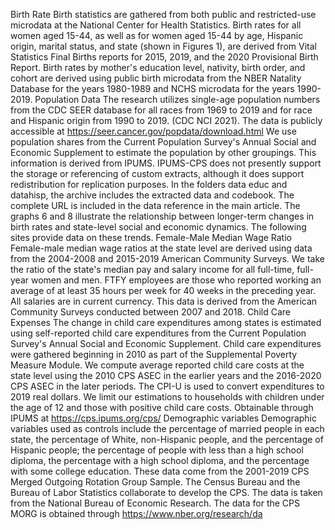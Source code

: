 Birth Rate
Birth statistics are gathered from both public and restricted-use microdata at the National Center for Health Statistics. Birth rates for all women aged 15-44, as well as for women aged 15-44 by age, Hispanic origin, marital status, and state (shown in Figures 1), are derived from Vital Statistics Final Births reports for 2015, 2019, and the 2020 Provisional Birth Report. Birth rates by mother's education level, nativity, birth order, and cohort are derived using public birth microdata from the NBER Natality Database for the years 1980-1989 and NCHS microdata for the years 1990-2019.
Population Data
The research utilizes single-age population numbers from the CDC SEER database for all races from 1969 to 2019 and for race and Hispanic origin from 1990 to 2019. (CDC NCI 2021). The data is publicly accessible at https://seer.cancer.gov/popdata/download.html 
We use population shares from the Current Population Survey's Annual Social and Economic Supplement to estimate the population by other groupings. This information is derived from IPUMS. IPUMS-CPS does not presently support the storage or referencing of custom extracts, although it does support redistribution for replication purposes. In the folders data educ and datahisp, the archive includes the extracted data and codebook. The complete URL is included in the data reference in the main article.
The graphs 6 and 8 illustrate the relationship between longer-term changes in birth rates and state-level social and economic dynamics. The following sites provide data on these trends.
Female-Male Median Wage Ratio
Female-male median wage ratios at the state level are derived using data from the 2004-2008 and 2015-2019 American Community Surveys. We take the ratio of the state's median pay and salary income for all full-time, full-year women and men. FTFY employees are those who reported working an average of at least 35 hours per week for 40 weeks in the preceding year. All salaries are in current currency. This data is derived from the American Community Surveys conducted between 2007 and 2018.
Child Care Expenses
The change in child care expenditures among states is estimated using self-reported child care expenditures from the Current Population Survey's Annual Social and Economic Supplement. Child care expenditures were gathered beginning in 2010 as part of the Supplemental Poverty Measure Module. We compute average reported child care costs at the state level using the 2010 CPS ASEC in the earlier years and the 2016-2020 CPS ASEC in the later periods. The CPI-U is used to convert expenditures to 2019 real dollars. We limit our estimations to households with children under the age of 12 and those with positive child care costs. Obtainable through IPUMS at https://cps.ipums.org/cps/ 
Demographic variables
Demographic variables used as controls include the percentage of married people in each state, the percentage of White, non-Hispanic people, and the percentage of Hispanic people; the percentage of people with less than a high school diploma, the percentage with a high school diploma, and the percentage with some college education. These data come from the 2001-2019 CPS Merged Outgoing Rotation Group Sample. The Census Bureau and the Bureau of Labor Statistics collaborate to develop the CPS. The data is taken from the National Bureau of Economic Research. The data for the CPS MORG is obtained through https://www.nber.org/research/da
